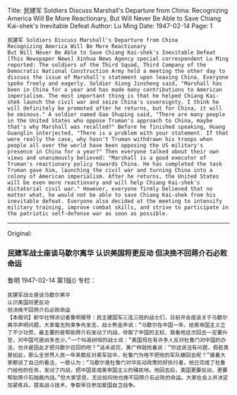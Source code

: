 Title: 民建军 Soldiers Discuss Marshall's Departure from China: Recognizing America Will Be More Reactionary, But Will Never Be Able to Save Chiang Kai-shek's Inevitable Defeat
Author: Lu Ming
Date: 1947-02-14
Page: 1

    民建军 Soldiers Discuss Marshall's Departure from China
    Recognizing America Will Be More Reactionary
    But Will Never Be Able to Save Chiang Kai-shek's Inevitable Defeat
    [This Newspaper News] Xinhua News Agency special correspondent Lu Ming reported: The soldiers of the Third Squad, Third Company of the Democratic National Construction Army held a meeting the other day to discuss the issue of Marshall's statement upon leaving China. Everyone spoke freely and eagerly. Soldier Xiong Jinsheng said, "Marshall has been in China for a year and has made many contributions to American imperialism. The most important thing is that he helped Chiang Kai-shek launch the civil war and seize China's sovereignty. I think he will definitely be promoted after he returns, but for China, it will be ominous." A soldier named Gao Shuping said, "There are many people in the United States who oppose Truman's approach to China, maybe that's why Marshall was recalled?" Before he finished speaking, Huang Guanglin interjected, "There is a problem with your statement. If that were really the case, why hasn't Truman withdrawn his troops when people all over the world have been opposing the US military's presence in China for a year?" Then everyone talked about their own views and unanimously believed: "Marshall is a good executor of Truman's reactionary policy towards China. He has completed the task Truman gave him, launching the civil war and turning China into a colony of American imperialism. After he returns, the United States will be even more reactionary and will help Chiang Kai-shek's dictatorial civil war." However, everyone firmly believed that no matter what, he would not be able to save Chiang Kai-shek from his inevitable defeat. Everyone also decided at the meeting to intensify military training, improve combat skills, and strive to participate in the patriotic self-defense war as soon as possible.



<hr /> 

Original: 


### 民建军战士座谈马歇尔离华  认识美国将更反动  但决挽不回蒋介石必败命运
鲁明
1947-02-14
第1版()
专栏：

    民建军战士座谈马歇尔离华
    认识美国将更反动
    但决挽不回蒋介石必败命运
    【本报讯】新华社特派记者鲁明报导：民主建国军三连三班的战士们，日前开会座谈关于马歇尔离华声明问题，大家毫无拘束争先发言。战士熊金声说：“马歇尔在中国一年，给美帝国主义立了不少功劳，最主要的是帮助蒋介石发动了内战，夺取了中国的主权，我看他这次回去一定要升官，对中国可是凶多吉少。”一个叫高树培的战士说：“美国现在有许多人反对杜鲁门对中国的办法，也许是因此才把马歇尔召回的吧？”话未说完，黄广林就抢着说：“你这说法有问题，假若真是如此，那么全世界人民一年来都反对美军驻华，杜鲁门为啥不把他的军队撤回去呢？”接着大家都谈了自己的看法，一致认为：“马歇尔是杜鲁门对华反动政策的好执行者，他已完成了杜鲁门给他的任务，发动了内战，把中国变成美帝国主义的殖民地。他回去后，美国更要反动，更要帮助蒋介石独裁内战。”但大家坚信，无论如何他也挽不回蒋介石必败的命运。大家在会上并决定加紧练兵，提高战斗技术，争取早日参加爱国自卫战争。
